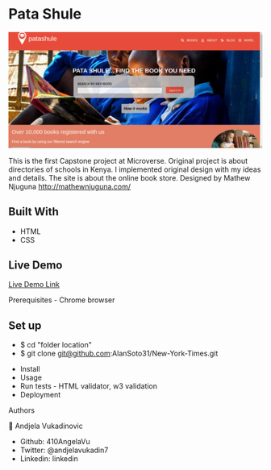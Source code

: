# Pata Shule

![screenshot](./images/pata-shule.png)

This is the first Capstone project at Microverse. Original project is about directories of schools in Kenya. I implemented original design with my ideas and details. The site is about the online book store.
Designed by Mathew Njuguna
http://mathewnjuguna.com/


## Built With

- HTML
- CSS

## Live Demo

[Live Demo Link](https://410angelavu.github.io/Pata-Shule/)

Prerequisites - Chrome browser

## Set up

- \$ cd "folder location"
- \$ git clone git@github.com:AlanSoto31/New-York-Times.git

* Install
* Usage
* Run tests - HTML validator, w3 validation
* Deployment

Authors

👤 Andjela Vukadinovic

- Github: 410AngelaVu
- Twitter: @andjelavukadin7
- Linkedin: linkedin

